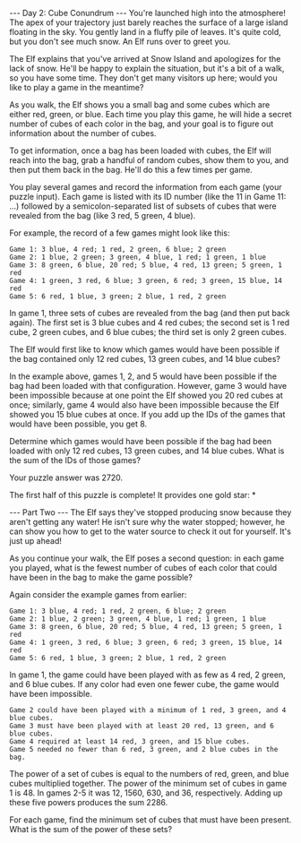 --- Day 2: Cube Conundrum --- You're launched high into the atmosphere! The apex
of your trajectory just barely reaches the surface of a large island floating in
the sky. You gently land in a fluffy pile of leaves. It's quite cold, but you
don't see much snow. An Elf runs over to greet you.

The Elf explains that you've arrived at Snow Island and apologizes for the lack
of snow. He'll be happy to explain the situation, but it's a bit of a walk, so
you have some time. They don't get many visitors up here; would you like to play
a game in the meantime?

As you walk, the Elf shows you a small bag and some cubes which are either red,
green, or blue. Each time you play this game, he will hide a secret number of
cubes of each color in the bag, and your goal is to figure out information about
the number of cubes.

To get information, once a bag has been loaded with cubes, the Elf will reach
into the bag, grab a handful of random cubes, show them to you, and then put
them back in the bag. He'll do this a few times per game.

You play several games and record the information from each game (your puzzle
input). Each game is listed with its ID number (like the 11 in Game 11: ...)
followed by a semicolon-separated list of subsets of cubes that were revealed
from the bag (like 3 red, 5 green, 4 blue).

For example, the record of a few games might look like this:

```
Game 1: 3 blue, 4 red; 1 red, 2 green, 6 blue; 2 green
Game 2: 1 blue, 2 green; 3 green, 4 blue, 1 red; 1 green, 1 blue
Game 3: 8 green, 6 blue, 20 red; 5 blue, 4 red, 13 green; 5 green, 1 red
Game 4: 1 green, 3 red, 6 blue; 3 green, 6 red; 3 green, 15 blue, 14 red
Game 5: 6 red, 1 blue, 3 green; 2 blue, 1 red, 2 green
```

In game 1, three sets of cubes are revealed from the bag (and then put back
again). The first set is 3 blue cubes and 4 red cubes; the second set is 1 red
cube, 2 green cubes, and 6 blue cubes; the third set is only 2 green cubes.

The Elf would first like to know which games would have been possible if the bag
contained only 12 red cubes, 13 green cubes, and 14 blue cubes?

In the example above, games 1, 2, and 5 would have been possible if the bag had
been loaded with that configuration. However, game 3 would have been impossible
because at one point the Elf showed you 20 red cubes at once; similarly, game 4
would also have been impossible because the Elf showed you 15 blue cubes at
once. If you add up the IDs of the games that would have been possible, you get
8.

Determine which games would have been possible if the bag had been loaded with
only 12 red cubes, 13 green cubes, and 14 blue cubes. What is the sum of the IDs
of those games?

Your puzzle answer was 2720.

The first half of this puzzle is complete! It provides one gold star: *

--- Part Two --- The Elf says they've stopped producing snow because they aren't
getting any water! He isn't sure why the water stopped; however, he can show you
how to get to the water source to check it out for yourself. It's just up ahead!

As you continue your walk, the Elf poses a second question: in each game you
played, what is the fewest number of cubes of each color that could have been in
the bag to make the game possible?

Again consider the example games from earlier:

```
Game 1: 3 blue, 4 red; 1 red, 2 green, 6 blue; 2 green
Game 2: 1 blue, 2 green; 3 green, 4 blue, 1 red; 1 green, 1 blue
Game 3: 8 green, 6 blue, 20 red; 5 blue, 4 red, 13 green; 5 green, 1 red
Game 4: 1 green, 3 red, 6 blue; 3 green, 6 red; 3 green, 15 blue, 14 red
Game 5: 6 red, 1 blue, 3 green; 2 blue, 1 red, 2 green
```

In game 1, the game could have been played with as few as 4 red, 2 green, and 6 blue cubes. If any color had even one fewer cube, the game would have been impossible.

```
Game 2 could have been played with a minimum of 1 red, 3 green, and 4 blue cubes.
Game 3 must have been played with at least 20 red, 13 green, and 6 blue cubes.
Game 4 required at least 14 red, 3 green, and 15 blue cubes.
Game 5 needed no fewer than 6 red, 3 green, and 2 blue cubes in the bag.
```

The power of a set of cubes is equal to the numbers of red, green, and blue
cubes multiplied together. The power of the minimum set of cubes in game 1 is
48. In games 2-5 it was 12, 1560, 630, and 36, respectively. Adding up these
five powers produces the sum 2286.

For each game, find the minimum set of cubes that must have been present. What
is the sum of the power of these sets?
